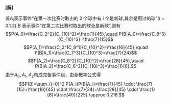 **[解]**

设$A_i$表示事件“在第一次比赛时取出的 2 个球中有 $i$ 个是新球,其余是用过的球”$(i=0.1.2)$,$B$ 表示事件“在第二次比赛时取出的球全是新球”,则有
$$P(A_0)=\frac{C_2^2}{C_{10}^2}=\frac{1}{45},\quad P(B|A_0)=\frac{C_8^3}{C_{10}^3}=\frac{7}{15}$$
$$P(A_1)=\frac{C_2^1C_8^1}{C_{10}^2}=\frac{16}{45},\quad P(B|A_1)=\frac{C_7^3}{C_{10}^3}=\frac{7}{24}$$
$$P(A_2)=\frac{C_8^2}{C_{10}^2}=\frac{28}{45},\quad P(B|A_2)=\frac{C_6^3}{C_{10}^3}=\frac{1}{6}.$$
由于$A_0,A_1,A_2$构成完备事件组，由全概率公式得
$$P(B)=\sum_{i=0}^2 P(A_i)P(B|A_i)=\frac{1}{45} \cdot \frac{7}{15}+\frac{16}{45} \cdot \frac{7}{24}+\frac{28}{45} \cdot \frac{1}{6}=\frac{49}{225} \approx 0.218.$$